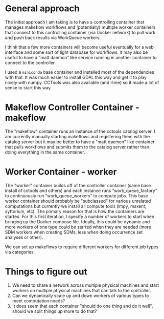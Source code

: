 General approach
================

The initial approach I am taking is to have a controlling container that manages makeflow workflows and (potentially) multiple worker
containers that connect to this controlling container (via Docker network) to pull work and push back results via WorkQueue workers.

I think that a few more containers will become useful eventually for a web interface and some sort of light database for workflows.
It may also be useful to have a "matt daemon" like service running in another container to connect to the controller.

I used a `miniconda` base container and installed most of the dependencies with that.  It was much easier to install GDAL this way
and get it to play nicely with numpy.  CCTools was also available (and rtree) so it made a lot of sense to start this way.

Makeflow Controller Container - makeflow
========================================

The "makeflow" container runs an instance of the cctools catalog server.  I am currently manually starting makeflows and registering
them with the catalog server but it may be better to have a "matt daemon" like container that pulls workflows and submits them to
the catalog server rather than doing everything in the same container.

Worker Container - worker
=========================

The "worker" container builds off of the controller container (same base install of cctools and others) and each instance runs
"work_queue_factory" to continuously run "work_queue_workers" to compute jobs.  This base worker container should probably be 
"subclassed" for various unrelated computations but currently we install all compute tools (lmpy, maxent, syftorium, etc).  The
primary reason for that is how the containers are started.  For this first iteration, I specify a number of workers to start when
bringing up the Docker compose file.  Ideally, this could be dynamic and more workers of one type could be started when they are
needed (more SDM workers when creating SDMs, less when doing occurrence set analyses or other).

We can set up makeflows to require different workers for different job types via categories.


Things to figure out
====================

1. We need to share a network across multiple physical machines and start workers on multiple physical machines that can talk to the controller.
2. Can we dynamically scale up and down workers of various types to meet computation needs?
3. It does seem that each container "should do one thing and do it well", should we split things up more to do that?
